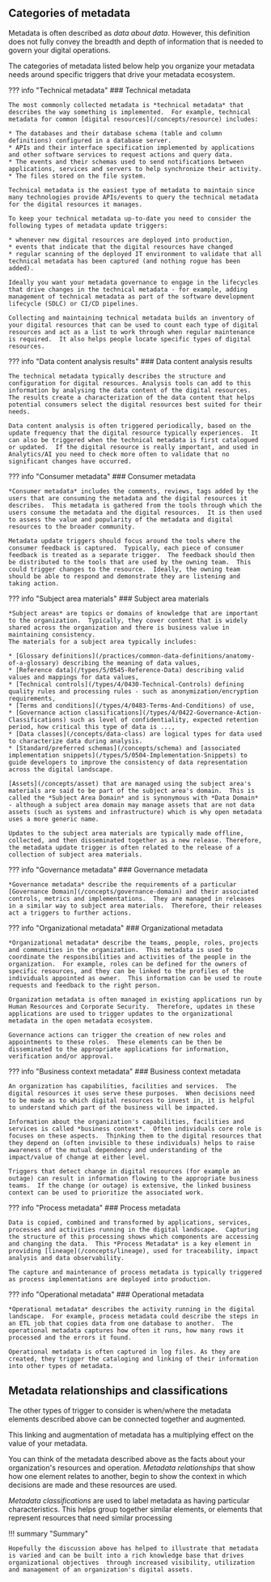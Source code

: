 <!-- SPDX-License-Identifier: CC-BY-4.0 -->
<!-- Copyright Contributors to the ODPi Egeria project 2020. -->


## Categories of metadata

Metadata is often described as *data about data*.  However, this definition does not fully convey the breadth and depth of information that is needed to govern your digital operations.

The categories of metadata listed below help you organize your metadata needs around specific triggers that drive your metadata ecosystem.

??? info "Technical metadata"
    ### Technical metadata

    The most commonly collected metadata is *technical metadata* that describes the way something is implemented.  For example, technical metadata for common [digital resources](/concepts/resource) includes:
    
    * The databases and their database schema (table and column definitions) configured in a database server.
    * APIs and their interface specification implemented by applications and other software services to request actions and query data.
    * The events and their schemas used to send notifications between applications, services and servers to help synchronize their activity.
    * The files stored on the file system.
    
    Technical metadata is the easiest type of metadata to maintain since many technologies provide APIs/events to query the technical metadata for the digital resources it manages.
    
    To keep your technical metadata up-to-date you need to consider the following types of metadata update triggers:
    
    * whenever new digital resources are deployed into production, 
    * events that indicate that the digital resources have changed
    * regular scanning of the deployed IT environment to validate that all technical metadata has been captured (and nothing rogue has been added).
    
    Ideally you want your metadata governance to engage in the lifecycles that drive changes in the technical metadata - for example, adding management of technical metadata as part of the software development lifecycle (SDLC) or CI/CD pipelines.
    
    Collecting and maintaining technical metadata builds an inventory of your digital resources that can be used to count each type of digital resources and act as a list to work through when regular maintenance is required.  It also helps people locate specific types of digital resources.
    
??? info "Data content analysis results"
    ### Data content analysis results
    
    The technical metadata typically describes the structure and configuration for digital resources. Analysis tools can add to this information by analysing the data content of the digital resources. The results create a characterization of the data content that helps potential consumers select the digital resources best suited for their needs.
    
    Data content analysis is often triggered periodically, based on the update frequency that the digital resource typically experiences.  It can also be triggered when the technical metadata is first catalogued or updated.  If the digital resource is really important, and used in Analytics/AI you need to check more often to validate that no significant changes have occurred.
    
??? info "Consumer metadata"
    ### Consumer metadata
    
    *Consumer metadata* includes the comments, reviews, tags added by the users that are consuming the metadata and the digital resources it describes.  This metadata is gathered from the tools through which the users consume the metadata and the digital resources.  It is then used to assess the value and popularity of the metadata and digital resources to the broader community.
    
    Metadata update triggers should focus around the tools where the consumer feedback is captured.  Typically, each piece of consumer feedback is treated as a separate trigger.  The feedback should then be distributed to the tools that are used by the owning team.  This could trigger changes to the resource.  Ideally, the owning team should be able to respond and demonstrate they are listening and taking action.

??? info "Subject area materials"
    ### Subject area materials
    
    *Subject areas* are topics or domains of knowledge that are important to the organization.  Typically, they cover content that is widely shared across the organization and there is business value in maintaining consistency.
    The materials for a subject area typically includes:
    
    * [Glossary definitions](/practices/common-data-definitions/anatomy-of-a-glossary) describing the meaning of data values, 
    * [Reference data](/types/5/0545-Reference-Data) describing valid values and mappings for data values,
    * [Technical controls](/types/4/0430-Technical-Controls) defining quality rules and processing rules - such as anonymization/encryption requirements, 
    * [Terms and conditions](/types/4/0483-Terms-And-Conditions) of use,
    * [Governance action classifications](/types/4/0422-Governance-Action-Classifications) such as level of confidentiality, expected retention period, how critical this type of data is ...,
    * [Data classes](/concepts/data-class) are logical types for data used to characterize data during analysis.
    * [Standard/preferred schemas](/concepts/schema) and [associated implementation snippets](/types/5/0504-Implementation-Snippets) to guide developers to improve the consistency of data representation across the digital landscape.
    
    [Assets](/concepts/asset) that are managed using the subject area's materials are said to be part of the subject area's domain.  This is called the *Subject Area Domain* and is synonymous with *Data Domain* - although a subject area domain may manage assets that are not data assets (such as systems and infrastructure) which is why open metadata uses a more generic name.
    
    Updates to the subject area materials are typically made offline, collected, and then disseminated together as a new release. Therefore, the metadata update trigger is often related to the release of a collection of subject area materials.
    
??? info "Governance metadata"
    ### Governance metadata
    
    *Governance metadata* describe the requirements of a particular [Governance Domain](/concepts/governance-domain) and their associated controls, metrics and implementations.  They are managed in releases in a similar way to subject area materials.  Therefore, their releases act a triggers to further actions. 
    
??? info "Organizational metadata"
    ### Organizational metadata

    *Organizational metadata* describe the teams, people, roles, projects and communities in the organization.  This metadata is used to coordinate the responsibilities and activities of the people in the organization.  For example, roles can be defined for the owners of specific resources, and they can be linked to the profiles of the individuals appointed as owner.  This information can be used to route requests and feedback to the right person.
    
    Organization metadata is often managed in existing applications run by Human Resources and Corporate Security.  Therefore, updates in these applications are used to trigger updates to the organizational metadata in the open metadata ecosystem.
    
    Governance actions can trigger the creation of new roles and appointments to these roles.  These elements can be then be disseminated to the appropriate applications for information, verification and/or approval.
    
??? info "Business context metadata"
    ### Business context metadata
    
    An organization has capabilities, facilities and services.  The digital resources it uses serve these purposes.  When decisions need to be made as to which digital resources to invest in, it is helpful to understand which part of the business will be impacted.
    
    Information about the organization's capabilities, facilities and services is called *business context*.  Often individuals core role is focuses on these aspects.  Thinking them to the digital resources that they depend on (often invisible to these individuals) helps to raise awareness of the mutual dependency and understanding of the impact/value of change at either level.
    
    Triggers that detect change in digital resources (for example an outage) can result in information flowing to the appropriate business teams.  If the change (or outage) is extensive, the linked business context can be used to prioritize the associated work.
    
??? info "Process metadata"
    ### Process metadata

    Data is copied, combined and transformed by applications, services, processes and activities running in the digital landscape.  Capturing the structure of this processing shows which components are accessing and changing the data.  This *Process Metadata* is a key element in providing [lineage](/concepts/lineage), used for traceability, impact analysis and data observability.
    
    The capture and maintenance of process metadata is typically triggered as process implementations are deployed into production.
    
??? info "Operational metadata"
    ### Operational metadata
    
    *Operational metadata* describes the activity running in the digital landscape.  For example, process metadata could describe the steps in an ETL job that copies data from one database to another.  The operational metadata captures how often it runs, how many rows it processed and the errors it found.
    
    Operational metadata is often captured in log files. As they are created, they trigger the cataloging and linking of their information into other types of metadata.
    
## Metadata relationships and classifications

The other types of trigger to consider is when/where the metadata elements described above can be connected together and augmented.

This linking and augmentation of metadata has a multiplying effect on the value of your metadata.  

You can think of the metadata described above as the facts about your organization's resources and operation.  *Metadata relationships* that show how one element relates to another, begin to show the context in which decisions are made and these resources are used.

*Metadata classifications* are used to label metadata as having particular characteristics.  This helps group together similar elements, or elements that represent resources that need similar processing

!!! summary "Summary"

    Hopefully the discussion above has helped to illustrate that metadata is varied and can be built into a rich knowledge base that drives organizational objectives  through increased visibility, utilization and management of an organization's digital assets.


